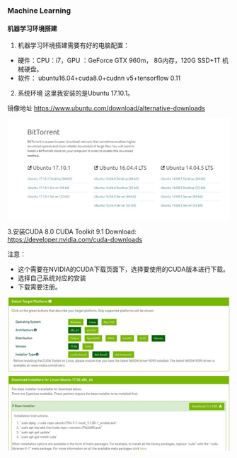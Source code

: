 ### Machine Learning

#### 机器学习环境搭建

1. 机器学习环境搭建需要有好的电脑配置：

* 硬件：CPU：i7，GPU ：GeForce GTX 960m， 8G内存，120G SSD+1T 机械硬盘。 
* 软件： ubuntu16.04+cuda8.0+cudnn v5+tensorflow 0.11

2. 系统环境
这里我安装的是Ubuntu 17.10.1。

镜像地址 https://www.ubuntu.com/download/alternative-downloads 

<p align="center">
<img width="500" align="center" src="../images/6.jpg" />
</p>

3.安装CUDA 8.0
CUDA Toolkit 9.1 Download: https://developer.nvidia.com/cuda-downloads

注意：
* 这个需要在NVIDIA的CUDA下载页面下，选择要使用的CUDA版本进行下载。 
* 选择自己系统对应的安装
* 下载需要注册。

<p align="center">
<img width="500" align="center" src="../images/7.jpg" />
</p>